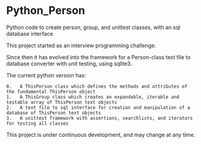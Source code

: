 # Python_Person
Python code to create person, group, and unittest classes, with an sql database interface

This project started as an interview programming challenge.

Since then it has evolved into the framework for a Person-class text file to database converter with unit testing, using sqlite3. 

The current python version has:
    
    0.   A ThisPerson class which defines the methods and attributes of the fundamental ThisPerson object
    1.   A ThisGroup class which creates an expandable, iterable and testable array of ThisPerson text objects
    2.   A text file to sql interface for creation and manipulation of a database of ThisPerson text objects
    3.   A unittest framework with assertions, searchlists, and iterators for testing all classes
    
This project is under continuous development, and may change at any time.

